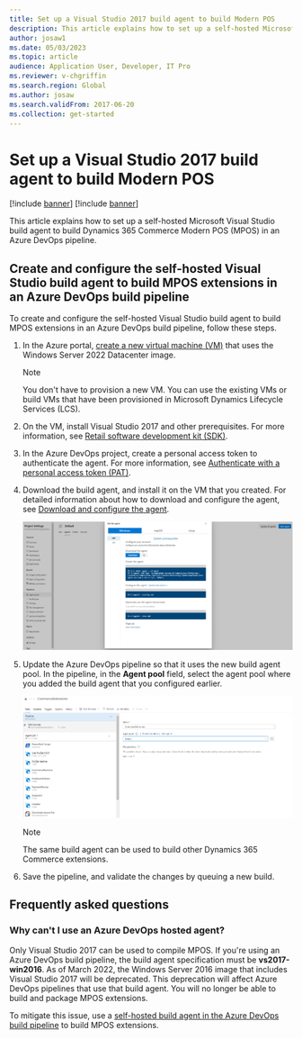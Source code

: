 ```yaml
---
title: Set up a Visual Studio 2017 build agent to build Modern POS
description: This article explains how to set up a self-hosted Microsoft Visual Studio build agent to build Dynamics 365 Commerce Modern POS (MPOS) in an Azure DevOps pipeline.
author: josaw1
ms.date: 05/03/2023
ms.topic: article
audience: Application User, Developer, IT Pro
ms.reviewer: v-chgriffin
ms.search.region: Global
ms.author: josaw
ms.search.validFrom: 2017-06-20
ms.collection: get-started
---
```


# Set up a Visual Studio 2017 build agent to build Modern POS

[!include [banner](../../includes/banner.md)]
[!include [banner](../../includes/retail-sdk-deprecation-banner.md)]

This article explains how to set up a self-hosted Microsoft Visual Studio build agent to build Dynamics 365 Commerce Modern POS (MPOS) in an Azure DevOps pipeline.

## Create and configure the self-hosted Visual Studio build agent to build MPOS extensions in an Azure DevOps build pipeline

To create and configure the self-hosted Visual Studio build agent to build MPOS extensions in an Azure DevOps build pipeline, follow these steps.

1. In the Azure portal, [create a new virtual machine (VM)](/azure/virtual-machines/windows/quick-create-portal) that uses the Windows Server 2022 Datacenter image.

    > [!NOTE]
    > You don't have to provision a new VM. You can use the existing VMs or build VMs that have been provisioned in Microsoft Dynamics Lifecycle Services (LCS).

1. On the VM, install Visual Studio 2017 and other prerequisites. For more information, see [Retail software development kit (SDK)](retail-sdk-overview.md#prerequisites).
1. In the Azure DevOps project, create a personal access token to authenticate the agent. For more information, see [Authenticate with a personal access token (PAT)](/azure/devops/pipelines/agents/v2-windows?view=azure-devops#authenticate-with-a-personal-access-token-pat&preserve-view=true).
1. Download the build agent, and install it on the VM that you created. For detailed information about how to download and configure the agent, see [Download and configure the agent](/azure/devops/pipelines/agents/v2-windows?view=azure-devops#download-and-configure-the-agent&preserve-view=true).

    ![Build agent setup.](media/AgentSetup.png)

1. Update the Azure DevOps pipeline so that it uses the new build agent pool. In the pipeline, in the **Agent pool** field, select the agent pool where you added the build agent that you configured earlier.

    ![Pipeline configuration.](media/AgentConfigure.png)

    > [!NOTE]
    > The same build agent can be used to build other Dynamics 365 Commerce extensions.

1. Save the pipeline, and validate the changes by queuing a new build.

## Frequently asked questions

### Why can't I use an Azure DevOps hosted agent?

Only Visual Studio 2017 can be used to compile MPOS. If you're using an Azure DevOps build pipeline, the build agent specification must be **vs2017-win2016**. As of March 2022, the Windows Server 2016 image that includes Visual Studio 2017 will be deprecated. This deprecation will affect Azure DevOps pipelines that use that build agent. You will no longer be able to build and package MPOS extensions.

To mitigate this issue, use a [self-hosted build agent in the Azure DevOps build pipeline](/azure/devops/pipelines/agents/v2-windows?view=azure-devops&preserve-view=true) to build MPOS extensions.

